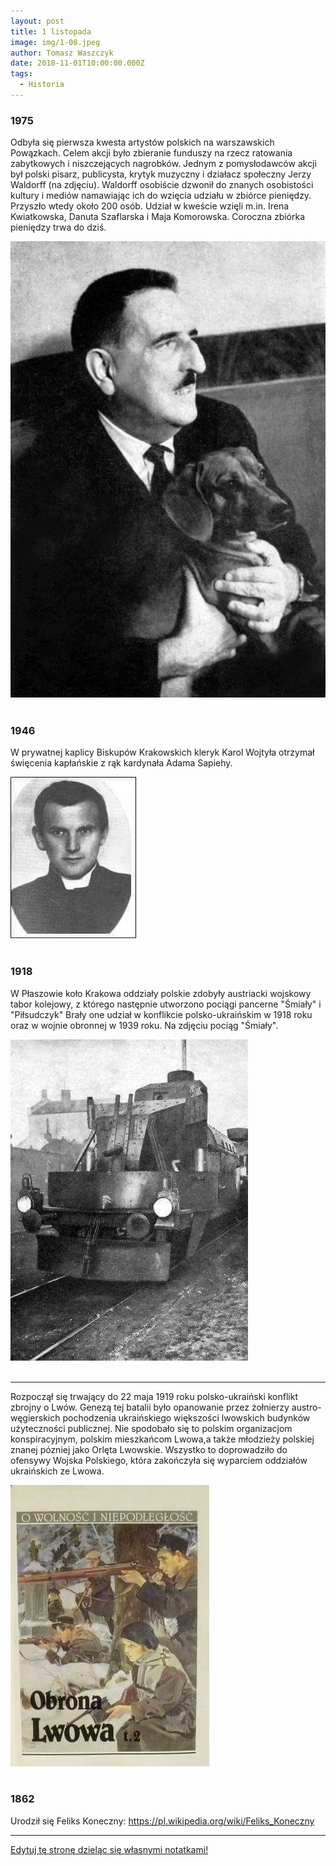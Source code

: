 ```yaml
---
layout: post
title: 1 listopada
image: img/1-08.jpeg
author: Tomasz Waszczyk
date: 2018-11-01T10:00:00.000Z
tags:
  - Historia
---
```


### 1975

Odbyła się pierwsza kwesta artystów polskich na warszawskich Powązkach. Celem akcji było zbieranie funduszy na rzecz ratowania zabytkowych i niszczejących nagrobków. Jednym z pomysłodawców akcji był polski pisarz, publicysta, krytyk muzyczny i działacz społeczny Jerzy Waldorff (na zdjęciu). Waldorff osobiście dzwonił do znanych osobistości kultury i mediów namawiając ich do wzięcia udziału w zbiórce pieniędzy. Przyszło wtedy około 200 osób. Udział w kweście wzięli m.in. Irena Kwiatkowska, Danuta Szaflarska i Maja Komorowska. Coroczna zbiórka pieniędzy trwa do dziś.

<img src="./img/november/waldorff.jpg"/><br><br>

### 1946

W prywatnej kaplicy Biskupów Krakowskich kleryk Karol Wojtyła otrzymał święcenia kapłańskie z rąk kardynała Adama Sapiehy.

<img src="./img/november/wojtyla.jpg"/><br><br>

### 1918

W Płaszowie koło Krakowa oddziały polskie zdobyły austriacki wojskowy tabor kolejowy, z którego następnie utworzono pociągi pancerne "Śmiały" i "Piłsudczyk" Brały one udział w konflikcie polsko-ukraińskim w 1918 roku oraz w wojnie obronnej w 1939 roku.
Na zdjęciu pociąg "Śmiały".

<img src="./img/november/smialy.jpg"/><br><br>

---

Rozpoczął się trwający do 22 maja 1919 roku polsko-ukraiński konflikt zbrojny o Lwów.
Genezą tej batalii było opanowanie przez żołnierzy austro-węgierskich pochodzenia ukraińskiego większości lwowskich budynków użyteczności publicznej. Nie spodobało się to polskim organizacjom konspiracyjnym, polskim mieszkańcom Lwowa,a także młodzieży polskiej znanej pózniej jako Orlęta Lwowskie. Wszystko to doprowadziło do ofensywy Wojska Polskiego, która zakończyła się wyparciem oddziałów ukraińskich ze Lwowa.

<img src="./img/november/niepodleglosc.jpg"/><br><br>

### 1862

Urodził się Feliks Koneczny: https://pl.wikipedia.org/wiki/Feliks_Koneczny

---

<a href="https://github.com/TomaszWaszczyk/historia.waszczyk.com/edit/master/src/content/november-1.md" target="_blank">Edytuj tę stronę dzieląc się własnymi notatkami!</a>
